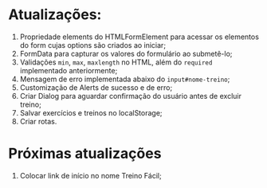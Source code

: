 # Atualizações:
1. Propriedade elements do HTMLFormElement para acessar os elementos do form cujas options são criados ao iniciar;
2. FormData para capturar os valores do formulário ao submetê-lo;
3. Validações `min`, `max`, `maxlength` no HTML, além do `required` implementado anteriormente;
4. Mensagem de erro implementada abaixo do `input#nome-treino`;
5. Customização de Alerts de sucesso e de erro;
6. Criar Dialog para aguardar confirmação do usuário antes de excluir treino;
7. Salvar exercícios e treinos no localStorage;
8. Criar rotas.


# Próximas atualizações
1. Colocar link de início no nome Treino Fácil;

